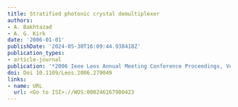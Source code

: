 ```yaml
---
title: Stratified photonic crystal demultiplexer
authors:
- A. Bakhtazad
- A. G. Kirk
date: '2006-01-01'
publishDate: '2024-05-30T16:09:44.938418Z'
publication_types:
- article-journal
publication: '*2006 Ieee Leos Annual Meeting Conference Proceedings, Vols 1 and 2*'
doi: Doi 10.1109/Leos.2006.279049
links:
- name: URL
  url: <Go to ISI>://WOS:000246167900423
---
```

